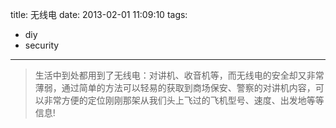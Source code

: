 title: 无线电
date: 2013-02-01 11:09:10
tags:
- diy
- security
---

> 生活中到处都用到了无线电：对讲机、收音机等，而无线电的安全却又非常薄弱，通过简单的方法可以轻易的获取到商场保安、警察的对讲机内容，可以非常方便的定位刚刚那架从我们头上飞过的飞机型号、速度、出发地等等信息!
